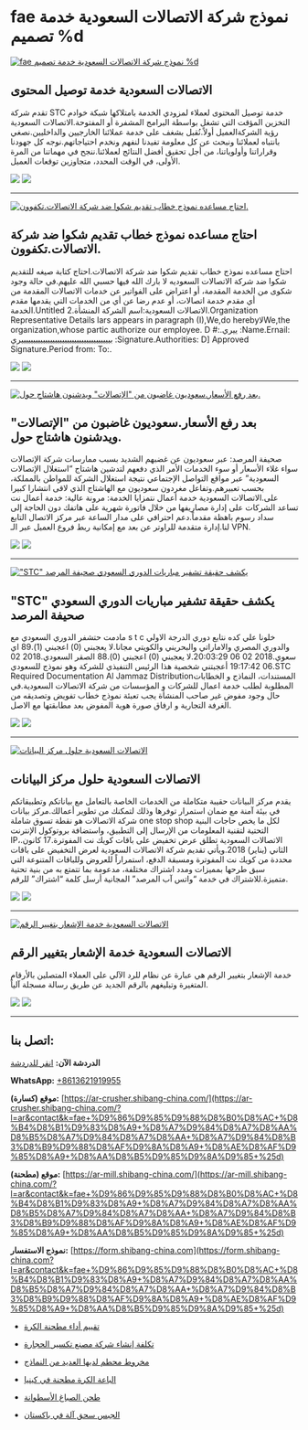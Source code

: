 # fae نموذج شركة الاتصالات السعودية خدمة تصميم %d

<a href="https://swt.shibang-china.com/?l=ar&img&k=fae+%D9%86%D9%85%D9%88%D8%B0%D8%AC+%D8%B4%D8%B1%D9%83%D8%A9+%D8%A7%D9%84%D8%A7%D8%AA%D8%B5%D8%A7%D9%84%D8%A7%D8%AA+%D8%A7%D9%84%D8%B3%D8%B9%D9%88%D8%AF%D9%8A%D8%A9+%D8%AE%D8%AF%D9%85%D8%A9+%D8%AA%D8%B5%D9%85%D9%8A%D9%85+%25d" target="_blank">![fae نموذج شركة الاتصالات السعودية خدمة تصميم %d](http://static.shibang-china.com/all-800x300/1302.jpg)</a>

## الاتصالات السعودية خدمة توصيل المحتوى
تقدم شركة STC خدمة توصيل المحتوى لعملاء لمزودي الخدمة بامتلاكها شبكة خوادم التخزين المؤقت التي تشغل بواسطة البرامج المشفرة أو المفتوحة.الاتصالات السعودية رؤية الشركةالعميل أولاً.نُقبل بشغف على خدمة عملائنا الخارجيين والداخليين.نصغي بانتباه لعملائنا ونبحث عن كل معلومة تفيدنا لنفهم ونخدم احتياجاتهم.نوجه كل جهودنا وقراراتنا وأولوياتنا، من أجل تحقيق أفضل النتائج لعملائنا.ننجح في مهماتنا من المرة الأولى، في الوقت المحدد، متجاوزين توقعات العميل.


<a href="https://whatsapp.shibangsoft.com/WhatsApp.php" target="_blank" title="WhatsApp">![](http://static.shibang-china.com/icon/whatsapp.png)</a> <a href="https://swt.shibang-china.com/?l=ar&icon&k=fae+%D9%86%D9%85%D9%88%D8%B0%D8%AC+%D8%B4%D8%B1%D9%83%D8%A9+%D8%A7%D9%84%D8%A7%D8%AA%D8%B5%D8%A7%D9%84%D8%A7%D8%AA+%D8%A7%D9%84%D8%B3%D8%B9%D9%88%D8%AF%D9%8A%D8%A9+%D8%AE%D8%AF%D9%85%D8%A9+%D8%AA%D8%B5%D9%85%D9%8A%D9%85+%25d" target="_blank">![](http://static.shibang-china.com/icon/chat-ar.png)</a>

---

<a href="https://swt.shibang-china.com/?l=ar&img&k=fae+%D9%86%D9%85%D9%88%D8%B0%D8%AC+%D8%B4%D8%B1%D9%83%D8%A9+%D8%A7%D9%84%D8%A7%D8%AA%D8%B5%D8%A7%D9%84%D8%A7%D8%AA+%D8%A7%D9%84%D8%B3%D8%B9%D9%88%D8%AF%D9%8A%D8%A9+%D8%AE%D8%AF%D9%85%D8%A9+%D8%AA%D8%B5%D9%85%D9%8A%D9%85+%25d" target="_blank">![احتاج مساعده نموذج خطاب تقديم شكوا ضد شركة الاتصالات.تكفوون.](http://static.shibang-china.com/all-800x300/1084.jpg)</a>

## احتاج مساعده نموذج خطاب تقديم شكوا ضد شركة الاتصالات.تكفوون.
احتاج مساعده نموذج خطاب تقديم شكوا ضد شركة الاتصالات.احتاج كتابة صيغه للتقديم شكوا ضد شركة الاتصالات السعوديه لا بارك الله فيها حسبي الله عليهم.في حالة وجود شكوى من الخدمة المقدمة، أو اعتراض على الفواتير عن خدمات الاتصالات المقدمة من أي مقدم خدمة اتصالات، أو عدم رضا عن أي من الخدمات التي يقدمها مقدم الخدمة.Untitled الاتصالات السعودية:اسم الشركة المنشأة.2.Organization Representative Details lars appears in paragraph (I),We,do herebyلاWe,the organization,whose partic authorize our employee. D #:.ييري :Name.Ernail: بيييييييييييييييييييييييييييييييييييييري :Signature.Authorities: D] Approved Signature.Period from: To:.


<a href="https://whatsapp.shibangsoft.com/WhatsApp.php" target="_blank" title="WhatsApp">![](http://static.shibang-china.com/icon/whatsapp.png)</a> <a href="https://swt.shibang-china.com/?l=ar&icon&k=fae+%D9%86%D9%85%D9%88%D8%B0%D8%AC+%D8%B4%D8%B1%D9%83%D8%A9+%D8%A7%D9%84%D8%A7%D8%AA%D8%B5%D8%A7%D9%84%D8%A7%D8%AA+%D8%A7%D9%84%D8%B3%D8%B9%D9%88%D8%AF%D9%8A%D8%A9+%D8%AE%D8%AF%D9%85%D8%A9+%D8%AA%D8%B5%D9%85%D9%8A%D9%85+%25d" target="_blank">![](http://static.shibang-china.com/icon/chat-ar.png)</a>

---

<a href="https://swt.shibang-china.com/?l=ar&img&k=fae+%D9%86%D9%85%D9%88%D8%B0%D8%AC+%D8%B4%D8%B1%D9%83%D8%A9+%D8%A7%D9%84%D8%A7%D8%AA%D8%B5%D8%A7%D9%84%D8%A7%D8%AA+%D8%A7%D9%84%D8%B3%D8%B9%D9%88%D8%AF%D9%8A%D8%A9+%D8%AE%D8%AF%D9%85%D8%A9+%D8%AA%D8%B5%D9%85%D9%8A%D9%85+%25d" target="_blank">![بعد رفع الأسعار.سعوديون غاضبون من &quot;الإتصالات&quot; ويدشنون هاشتاج حول.](http://static.shibang-china.com/all-800x300/1393.jpg)</a>

## بعد رفع الأسعار.سعوديون غاضبون من &quot;الإتصالات&quot; ويدشنون هاشتاج حول.
صحيفة المرصد: عبر سعوديون عن غضبهم الشديد بسبب ممارسات شركة الإتصالات سواء غلاء الأسعار أو سوء الخدمات الأمر الذي دفعهم لتدشين هاشتاج “استغلال الإتصالات السعودية” عبر مواقع التواصل الإجتماعي نتيجة استغلال الشركة للمواطن بالمملكة، بحسب تعبيرهم.وتفاعل مغردون سعوديون مع الهاشتاج الذي لاقى انتشارا كبيرا على.الاتصالات السعودية خدمة أعمال نتمزايا الخدمة: مرونة عالية: خدمة أعمال نت تساعد الشركات على إدارة مصاريفها من خلال فاتورة شهرية على هاتفك دون الحاجة إلى سداد رسوم باهظة مقدماً.دعم احترافي على مدار الساعة عبر مركز الاتصال التابع لنا.إدارة متقدمة للراوتر عن بعد مع إمكانية ربط فروع العميل عبر الـ VPN.


<a href="https://whatsapp.shibangsoft.com/WhatsApp.php" target="_blank" title="WhatsApp">![](http://static.shibang-china.com/icon/whatsapp.png)</a> <a href="https://swt.shibang-china.com/?l=ar&icon&k=fae+%D9%86%D9%85%D9%88%D8%B0%D8%AC+%D8%B4%D8%B1%D9%83%D8%A9+%D8%A7%D9%84%D8%A7%D8%AA%D8%B5%D8%A7%D9%84%D8%A7%D8%AA+%D8%A7%D9%84%D8%B3%D8%B9%D9%88%D8%AF%D9%8A%D8%A9+%D8%AE%D8%AF%D9%85%D8%A9+%D8%AA%D8%B5%D9%85%D9%8A%D9%85+%25d" target="_blank">![](http://static.shibang-china.com/icon/chat-ar.png)</a>

---

<a href="https://swt.shibang-china.com/?l=ar&img&k=fae+%D9%86%D9%85%D9%88%D8%B0%D8%AC+%D8%B4%D8%B1%D9%83%D8%A9+%D8%A7%D9%84%D8%A7%D8%AA%D8%B5%D8%A7%D9%84%D8%A7%D8%AA+%D8%A7%D9%84%D8%B3%D8%B9%D9%88%D8%AF%D9%8A%D8%A9+%D8%AE%D8%AF%D9%85%D8%A9+%D8%AA%D8%B5%D9%85%D9%8A%D9%85+%25d" target="_blank">![&quot;STC&quot; يكشف حقيقة تشفير مباريات الدوري السعودي صحيفة المرصد](http://static.shibang-china.com/all-800x300/972.jpg)</a>

## &quot;STC&quot; يكشف حقيقة تشفير مباريات الدوري السعودي صحيفة المرصد
مادمت حتشفر الدوري السعودي مع s t c خلونا علي كده نتابع دوري الدرجة الاولي والدوري المصري والاماراتي والبحريني والكويتي مجانا.لا يعجبني (0) اعجبني (1).89 اي سعوي.2018 02 06 20:03:29.لا يعجبني (0) اعجبني (0).88 الصقر السعودي.2018 02 06 19:17:42 أعجبتني شخصية هذا الرئيس التنفيذي للشركة وهو نموذج للسعودي.STC Required Documentation Al Jammaz Distributionالمستندات، النماذج و الخطابات المطلوبة لطلب خدمة اعمال للشركات و المؤسسات من شركة الاتصالات السعودية.في حال وجود مفوض غير صاحب المنشأة يجب تعبئة نموذج خطاب تفويض وتصديقه من الغرفة التجارية و ارفاق صورة هوية المفوض بعد مطابقتها مع الاصل.


<a href="https://whatsapp.shibangsoft.com/WhatsApp.php" target="_blank" title="WhatsApp">![](http://static.shibang-china.com/icon/whatsapp.png)</a> <a href="https://swt.shibang-china.com/?l=ar&icon&k=fae+%D9%86%D9%85%D9%88%D8%B0%D8%AC+%D8%B4%D8%B1%D9%83%D8%A9+%D8%A7%D9%84%D8%A7%D8%AA%D8%B5%D8%A7%D9%84%D8%A7%D8%AA+%D8%A7%D9%84%D8%B3%D8%B9%D9%88%D8%AF%D9%8A%D8%A9+%D8%AE%D8%AF%D9%85%D8%A9+%D8%AA%D8%B5%D9%85%D9%8A%D9%85+%25d" target="_blank">![](http://static.shibang-china.com/icon/chat-ar.png)</a>

---

<a href="https://swt.shibang-china.com/?l=ar&img&k=fae+%D9%86%D9%85%D9%88%D8%B0%D8%AC+%D8%B4%D8%B1%D9%83%D8%A9+%D8%A7%D9%84%D8%A7%D8%AA%D8%B5%D8%A7%D9%84%D8%A7%D8%AA+%D8%A7%D9%84%D8%B3%D8%B9%D9%88%D8%AF%D9%8A%D8%A9+%D8%AE%D8%AF%D9%85%D8%A9+%D8%AA%D8%B5%D9%85%D9%8A%D9%85+%25d" target="_blank">![الاتصالات السعودية حلول مركز البيانات](http://static.shibang-china.com/all-800x300/1528.jpg)</a>

## الاتصالات السعودية حلول مركز البيانات
يقدم مركز البيانات حقيبة متكاملة من الخدمات الخاصة بالتعامل مع بياناتكم وتطبيقاتكم في بيئة آمنة مع ضمان استمرار توفرها وذلك لتمكنك من تطوير أعمالك.مركز بيانات شركة الاتصالات هو نقطة تسوق شاملة one stop shop لكل ما يخص حاجات البنية التحتية لتقنية المعلومات من الإرسال إلى التطبيق، واستضافة بروتوكول الإنترنت IP،.الاتصالات السعودية تطلق عرض تخفيض على باقات كويك نت المفوترة.17 كانون الثاني (يناير) 2018.ويأتي تقديم شركة الاتصالات السعودية لعرض التخفيض على باقات محددة من كويك نت المفوترة ومسبقة الدفع، استمراراً للعروض وللباقات المتنوعة التي سبق طرحها بمميزات ومدد اشتراك مختلفة، مدعومة بما تتمتع به من بنية تحتية متميزة.للاشتراك في خدمة “واتس آب المرصد” المجانية أرسل كلمة “اشتراك” للرقم.


<a href="https://whatsapp.shibangsoft.com/WhatsApp.php" target="_blank" title="WhatsApp">![](http://static.shibang-china.com/icon/whatsapp.png)</a> <a href="https://swt.shibang-china.com/?l=ar&icon&k=fae+%D9%86%D9%85%D9%88%D8%B0%D8%AC+%D8%B4%D8%B1%D9%83%D8%A9+%D8%A7%D9%84%D8%A7%D8%AA%D8%B5%D8%A7%D9%84%D8%A7%D8%AA+%D8%A7%D9%84%D8%B3%D8%B9%D9%88%D8%AF%D9%8A%D8%A9+%D8%AE%D8%AF%D9%85%D8%A9+%D8%AA%D8%B5%D9%85%D9%8A%D9%85+%25d" target="_blank">![](http://static.shibang-china.com/icon/chat-ar.png)</a>

---

<a href="https://swt.shibang-china.com/?l=ar&img&k=fae+%D9%86%D9%85%D9%88%D8%B0%D8%AC+%D8%B4%D8%B1%D9%83%D8%A9+%D8%A7%D9%84%D8%A7%D8%AA%D8%B5%D8%A7%D9%84%D8%A7%D8%AA+%D8%A7%D9%84%D8%B3%D8%B9%D9%88%D8%AF%D9%8A%D8%A9+%D8%AE%D8%AF%D9%85%D8%A9+%D8%AA%D8%B5%D9%85%D9%8A%D9%85+%25d" target="_blank">![الاتصالات السعودية خدمة الإشعار بتغيير الرقم](http://static.shibang-china.com/all-800x300/61.jpg)</a>

## الاتصالات السعودية خدمة الإشعار بتغيير الرقم
خدمة الإشعار بتغيير الرقم هي عبارة عن نظام للرد الآلي على العملاء المتصلين بالأرقام المتغيرة وتبليغهم بالرقم الجديد عن طريق رسالة مسجلة آلياً.

<a href="https://whatsapp.shibangsoft.com/WhatsApp.php" target="_blank" title="WhatsApp">![](http://static.shibang-china.com/icon/whatsapp.png)</a> <a href="https://swt.shibang-china.com/?l=ar&icon&k=fae+%D9%86%D9%85%D9%88%D8%B0%D8%AC+%D8%B4%D8%B1%D9%83%D8%A9+%D8%A7%D9%84%D8%A7%D8%AA%D8%B5%D8%A7%D9%84%D8%A7%D8%AA+%D8%A7%D9%84%D8%B3%D8%B9%D9%88%D8%AF%D9%8A%D8%A9+%D8%AE%D8%AF%D9%85%D8%A9+%D8%AA%D8%B5%D9%85%D9%8A%D9%85+%25d" target="_blank">![](http://static.shibang-china.com/icon/chat-ar.png)</a>

---
## اتصل بنا:

**الدردشة الآن:** [انقر للدردشة](https://swt.shibang-china.com?l=ar&contact&k=fae+%D9%86%D9%85%D9%88%D8%B0%D8%AC+%D8%B4%D8%B1%D9%83%D8%A9+%D8%A7%D9%84%D8%A7%D8%AA%D8%B5%D8%A7%D9%84%D8%A7%D8%AA+%D8%A7%D9%84%D8%B3%D8%B9%D9%88%D8%AF%D9%8A%D8%A9+%D8%AE%D8%AF%D9%85%D8%A9+%D8%AA%D8%B5%D9%85%D9%8A%D9%85+%25d)

**WhatsApp:**  [+8613621919955](https://whatsapp.shibangsoft.com/WhatsApp.php)

**موقع (كسارة):** [https://ar-crusher.shibang-china.com/](https://ar-crusher.shibang-china.com/?l=ar&contact&k=fae+%D9%86%D9%85%D9%88%D8%B0%D8%AC+%D8%B4%D8%B1%D9%83%D8%A9+%D8%A7%D9%84%D8%A7%D8%AA%D8%B5%D8%A7%D9%84%D8%A7%D8%AA+%D8%A7%D9%84%D8%B3%D8%B9%D9%88%D8%AF%D9%8A%D8%A9+%D8%AE%D8%AF%D9%85%D8%A9+%D8%AA%D8%B5%D9%85%D9%8A%D9%85+%25d)

**موقع (مطحنة):** [https://ar-mill.shibang-china.com/](https://ar-mill.shibang-china.com/?l=ar&contact&k=fae+%D9%86%D9%85%D9%88%D8%B0%D8%AC+%D8%B4%D8%B1%D9%83%D8%A9+%D8%A7%D9%84%D8%A7%D8%AA%D8%B5%D8%A7%D9%84%D8%A7%D8%AA+%D8%A7%D9%84%D8%B3%D8%B9%D9%88%D8%AF%D9%8A%D8%A9+%D8%AE%D8%AF%D9%85%D8%A9+%D8%AA%D8%B5%D9%85%D9%8A%D9%85+%25d)

**نموذج الاستفسار:** [https://form.shibang-china.com](https://form.shibang-china.com?l=ar&contact&k=fae+%D9%86%D9%85%D9%88%D8%B0%D8%AC+%D8%B4%D8%B1%D9%83%D8%A9+%D8%A7%D9%84%D8%A7%D8%AA%D8%B5%D8%A7%D9%84%D8%A7%D8%AA+%D8%A7%D9%84%D8%B3%D8%B9%D9%88%D8%AF%D9%8A%D8%A9+%D8%AE%D8%AF%D9%85%D8%A9+%D8%AA%D8%B5%D9%85%D9%8A%D9%85+%25d)

* [تقييم أداء مطحنة الكرة](../29/%D8%AA%D9%82%D9%8A%D9%8A%D9%85%20%D8%A3%D8%AF%D8%A7%D8%A1%20%D9%85%D8%B7%D8%AD%D9%86%D8%A9%20%D8%A7%D9%84%D9%83%D8%B1%D8%A9.md)

* [تكلفة إنشاء شركة مصنع تكسير الحجارة](../26/%D8%AA%D9%83%D9%84%D9%81%D8%A9%20%D8%A5%D9%86%D8%B4%D8%A7%D8%A1%20%D8%B4%D8%B1%D9%83%D8%A9%20%D9%85%D8%B5%D9%86%D8%B9%20%D8%AA%D9%83%D8%B3%D9%8A%D8%B1%20%D8%A7%D9%84%D8%AD%D8%AC%D8%A7%D8%B1%D8%A9.md)

* [مخروط محطم لديها العديد من النماذج](../27/%D9%85%D8%AE%D8%B1%D9%88%D8%B7%20%D9%85%D8%AD%D8%B7%D9%85%20%D9%84%D8%AF%D9%8A%D9%87%D8%A7%20%D8%A7%D9%84%D8%B9%D8%AF%D9%8A%D8%AF%20%D9%85%D9%86%20%D8%A7%D9%84%D9%86%D9%85%D8%A7%D8%B0%D8%AC.md)

* [الباعة الكرة مطحنة في كينيا](../30/%D8%A7%D9%84%D8%A8%D8%A7%D8%B9%D8%A9%20%D8%A7%D9%84%D9%83%D8%B1%D8%A9%20%D9%85%D8%B7%D8%AD%D9%86%D8%A9%20%D9%81%D9%8A%20%D9%83%D9%8A%D9%86%D9%8A%D8%A7.md)

* [طحن الصباغ الأسطوانة](../30/%D8%B7%D8%AD%D9%86%20%D8%A7%D9%84%D8%B5%D8%A8%D8%A7%D8%BA%20%D8%A7%D9%84%D8%A3%D8%B3%D8%B7%D9%88%D8%A7%D9%86%D8%A9.md)

* [الجبس سحق آلة في باكستان](../26/%D8%A7%D9%84%D8%AC%D8%A8%D8%B3%20%D8%B3%D8%AD%D9%82%20%D8%A2%D9%84%D8%A9%20%D9%81%D9%8A%20%D8%A8%D8%A7%D9%83%D8%B3%D8%AA%D8%A7%D9%86.md)